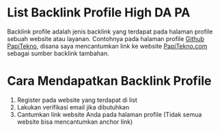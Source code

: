 # List Backlink Profile High DA PA
Backlink profile adalah jenis backlink yang terdapat pada halaman profile sebuah website atau layanan. Contohnya pada halaman profile [Github PapiTekno](https://github.com/papitekno/), disana saya mencantumkan link ke website [PapiTekno.com](https://papitekno.com/) sebagai sumber backlink tambahan.

# Cara Mendapatkan Backlink Profile
1. Register pada website yang terdapat di list
2. Lakukan verifikasi email jika dibutuhkan
3. Cantumkan link website Anda pada halaman profile (Tidak semua website bisa mencantumkan anchor link)
